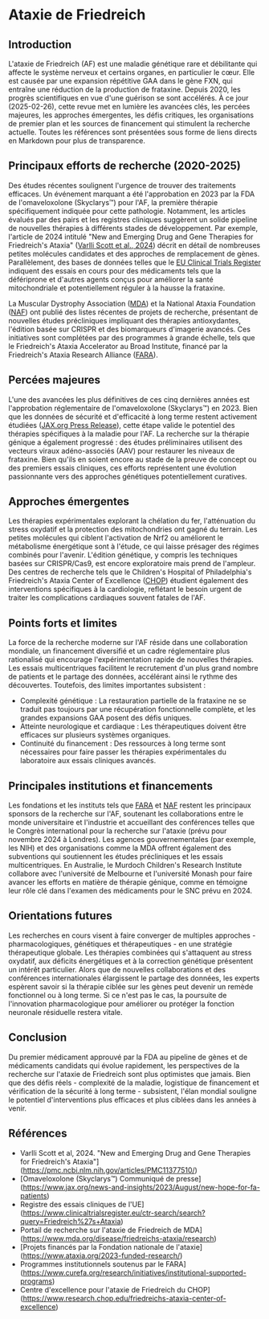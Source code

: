 # Ataxie de Friedreich

## Introduction
L'ataxie de Friedreich (AF) est une maladie génétique rare et débilitante qui affecte le système nerveux et certains organes, en particulier le cœur. Elle est causée par une expansion répétitive GAA dans le gène FXN, qui entraîne une réduction de la production de frataxine. Depuis 2020, les progrès scientifiques en vue d'une guérison se sont accélérés. À ce jour (2025-02-26), cette revue met en lumière les avancées clés, les percées majeures, les approches émergentes, les défis critiques, les organisations de premier plan et les sources de financement qui stimulent la recherche actuelle. Toutes les références sont présentées sous forme de liens directs en Markdown pour plus de transparence.

## Principaux efforts de recherche (2020-2025)
Des études récentes soulignent l'urgence de trouver des traitements efficaces. Un événement marquant a été l'approbation en 2023 par la FDA de l'omaveloxolone (Skyclarys™) pour l'AF, la première thérapie spécifiquement indiquée pour cette pathologie. Notamment, les articles évalués par des pairs et les registres cliniques suggèrent un solide pipeline de nouvelles thérapies à différents stades de développement. Par exemple, l'article de 2024 intitulé "New and Emerging Drug and Gene Therapies for Friedreich's Ataxia" ([Varlli Scott et al., 2024](https://pmc.ncbi.nlm.nih.gov/articles/PMC11377510/)) décrit en détail de nombreuses petites molécules candidates et des approches de remplacement de gènes. Parallèlement, des bases de données telles que le [EU Clinical Trials Register](https://www.clinicaltrialsregister.eu/ctr-search/search?query=Friedreich%27s+Ataxia) indiquent des essais en cours pour des médicaments tels que la défériprone et d'autres agents conçus pour améliorer la santé mitochondriale et potentiellement réguler à la hausse la frataxine.

La Muscular Dystrophy Association ([MDA](https://www.mda.org/disease/friedreichs-ataxia/research)) et la National Ataxia Foundation ([NAF](https://www.ataxia.org/2023-funded-research/)) ont publié des listes récentes de projets de recherche, présentant de nouvelles études précliniques impliquant des thérapies antioxydantes, l'édition basée sur CRISPR et des biomarqueurs d'imagerie avancés. Ces initiatives sont complétées par des programmes à grande échelle, tels que le Friedreich's Ataxia Accelerator au Broad Institute, financé par la Friedreich's Ataxia Research Alliance ([FARA](https://www.curefa.org/research/initiatives/institutional-supported-programs)).

## Percées majeures
L'une des avancées les plus définitives de ces cinq dernières années est l'approbation réglementaire de l'omaveloxolone (Skyclarys™) en 2023. Bien que les données de sécurité et d'efficacité à long terme restent activement étudiées ([JAX.org Press Release](https://www.jax.org/news-and-insights/2023/August/new-hope-for-fa-patients)), cette étape valide le potentiel des thérapies spécifiques à la maladie pour l'AF. La recherche sur la thérapie génique a également progressé : des études préliminaires utilisent des vecteurs viraux adéno-associés (AAV) pour restaurer les niveaux de frataxine. Bien qu'ils en soient encore au stade de la preuve de concept ou des premiers essais cliniques, ces efforts représentent une évolution passionnante vers des approches génétiques potentiellement curatives.

## Approches émergentes
Les thérapies expérimentales explorant la chélation du fer, l'atténuation du stress oxydatif et la protection des mitochondries ont gagné du terrain. Les petites molécules qui ciblent l'activation de Nrf2 ou améliorent le métabolisme énergétique sont à l'étude, ce qui laisse présager des régimes combinés pour l'avenir. L'édition génétique, y compris les techniques basées sur CRISPR/Cas9, est encore exploratoire mais prend de l'ampleur. Des centres de recherche tels que le Children's Hospital of Philadelphia's Friedreich's Ataxia Center of Excellence ([CHOP](https://www.research.chop.edu/friedreichs-ataxia-center-of-excellence)) étudient également des interventions spécifiques à la cardiologie, reflétant le besoin urgent de traiter les complications cardiaques souvent fatales de l'AF.

## Points forts et limites
La force de la recherche moderne sur l'AF réside dans une collaboration mondiale, un financement diversifié et un cadre réglementaire plus rationalisé qui encourage l'expérimentation rapide de nouvelles thérapies. Les essais multicentriques facilitent le recrutement d'un plus grand nombre de patients et le partage des données, accélérant ainsi le rythme des découvertes. Toutefois, des limites importantes subsistent :

- Complexité génétique : La restauration partielle de la frataxine ne se traduit pas toujours par une récupération fonctionnelle complète, et les grandes expansions GAA posent des défis uniques.  
- Atteinte neurologique et cardiaque : Les thérapeutiques doivent être efficaces sur plusieurs systèmes organiques.  
- Continuité du financement : Des ressources à long terme sont nécessaires pour faire passer les thérapies expérimentales du laboratoire aux essais cliniques avancés.

## Principales institutions et financements
Les fondations et les instituts tels que [FARA](https://www.curefa.org/) et [NAF](https://www.ataxia.org/) restent les principaux sponsors de la recherche sur l'AF, soutenant les collaborations entre le monde universitaire et l'industrie et accueillant des conférences telles que le Congrès international pour la recherche sur l'ataxie (prévu pour novembre 2024 à Londres). Les agences gouvernementales (par exemple, les NIH) et des organisations comme la MDA offrent également des subventions qui soutiennent les études précliniques et les essais multicentriques. En Australie, le Murdoch Children's Research Institute collabore avec l'université de Melbourne et l'université Monash pour faire avancer les efforts en matière de thérapie génique, comme en témoigne leur rôle clé dans l'examen des médicaments pour le SNC prévu en 2024.

## Orientations futures
Les recherches en cours visent à faire converger de multiples approches - pharmacologiques, génétiques et thérapeutiques - en une stratégie thérapeutique globale. Les thérapies combinées qui s'attaquent au stress oxydatif, aux déficits énergétiques et à la correction génétique présentent un intérêt particulier. Alors que de nouvelles collaborations et des conférences internationales élargissent le partage des données, les experts espèrent savoir si la thérapie ciblée sur les gènes peut devenir un remède fonctionnel ou à long terme. Si ce n'est pas le cas, la poursuite de l'innovation pharmacologique pour améliorer ou protéger la fonction neuronale résiduelle restera vitale.

## Conclusion
Du premier médicament approuvé par la FDA au pipeline de gènes et de médicaments candidats qui évolue rapidement, les perspectives de la recherche sur l'ataxie de Friedreich sont plus optimistes que jamais. Bien que des défis réels - complexité de la maladie, logistique de financement et vérification de la sécurité à long terme - subsistent, l'élan mondial souligne le potentiel d'interventions plus efficaces et plus ciblées dans les années à venir.

## Références
- Varlli Scott et al, 2024. "New and Emerging Drug and Gene Therapies for Friedreich's Ataxia"] (https://pmc.ncbi.nlm.nih.gov/articles/PMC11377510/)  
- [Omaveloxolone (Skyclarys™) Communiqué de presse] (https://www.jax.org/news-and-insights/2023/August/new-hope-for-fa-patients)  
- Registre des essais cliniques de l'UE] (https://www.clinicaltrialsregister.eu/ctr-search/search?query=Friedreich%27s+Ataxia)  
- Portail de recherche sur l'ataxie de Friedreich de MDA] (https://www.mda.org/disease/friedreichs-ataxia/research)  
- [Projets financés par la Fondation nationale de l'ataxie] (https://www.ataxia.org/2023-funded-research/)  
- Programmes institutionnels soutenus par le FARA] (https://www.curefa.org/research/initiatives/institutional-supported-programs)  
- Centre d'excellence pour l'ataxie de Friedreich du CHOP] (https://www.research.chop.edu/friedreichs-ataxia-center-of-excellence)


